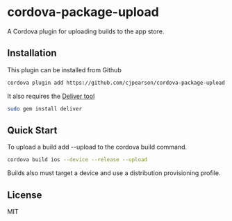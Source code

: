 # cordova-package-upload 

A Cordova plugin for uploading builds to the app store.

## Installation

This plugin can be installed from Github

```sh
cordova plugin add https://github.com/cjpearson/cordova-package-upload --save
```

It also requires the [Deliver tool](https://github.com/fastlane/deliver)

```sh
sudo gem install deliver
```

## Quick Start

To upload a build add --upload to the cordova build command.

```sh
cordova build ios --device --release --upload
```

Builds also must target a device and use a distribution provisioning profile.

## License

MIT